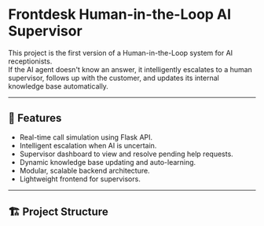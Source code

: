 # Frontdesk Human-in-the-Loop AI Supervisor

This project is the first version of a Human-in-the-Loop system for AI receptionists.  
If the AI agent doesn't know an answer, it intelligently escalates to a human supervisor, follows up with the customer, and updates its internal knowledge base automatically.

---

## 🚀 Features

- Real-time call simulation using Flask API.
- Intelligent escalation when AI is uncertain.
- Supervisor dashboard to view and resolve pending help requests.
- Dynamic knowledge base updating and auto-learning.
- Modular, scalable backend architecture.
- Lightweight frontend for supervisors.

---

## 🏗️ Project Structure

